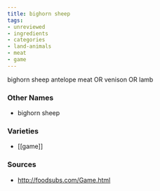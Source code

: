 ```yaml
---
title: bighorn sheep
tags:
- unreviewed
- ingredients
- categories
- land-animals
- meat
- game
---
```

bighorn sheep antelope meat OR venison OR lamb

### Other Names

* bighorn sheep

### Varieties

* [[game]]

### Sources
* http://foodsubs.com/Game.html
